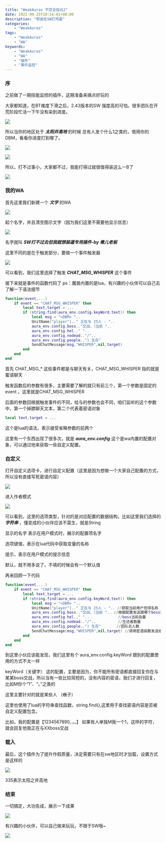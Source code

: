 ```yaml
---
title: "WeakAuras 不完全指北2"
date: 2022-09-25T10:14:01+08:00
description: "假装在SW打鸡蛋"
categories:
    - "WeakAuras"
tags:
    - "WeakAuras"
    - "WA"
keywords:
    - "WeakAuras"
    - "WA"
    - "插件"
    - "事件监控"
---
```


### 序

之前做了一期技能监控的插件，这期准备来搞点好玩的

大家都知道，在BT难度下滑之后，2.43版本的SW 强度高的可怕。很多团队在开荒阶段忙活一下午没有染到进度。

![](https://blog-img.luanruisong.com/blog/img/2022202209251249410.png)

所以当你的地区处于 ***太阳井高地*** 的时候 总有人发个什么1之类的，借用你的DBM，看看你进度打到哪了。

![](https://blog-img.luanruisong.com/blog/img/2022202209251259862.png)

![](https://blog-img.luanruisong.com/blog/img/2022202209251348573.png)

所以，打不过事小，大家都不过，我能打得过就很值得装这么一B了

![](https://blog-img.luanruisong.com/blog/img/2022202209251255428.png)

### 我的WA

首先这里我们新建一个 ***文字*** 的WA

![](https://blog-img.luanruisong.com/blog/img/2022202209251300997.png)

起个名字，并且清空图示文字（因为我们这里不需要他显示信息）

![](https://blog-img.luanruisong.com/blog/img/2022202209251302192.png)

名字就叫 ***SW打不过去但我就想装逼专用插件-by 墩儿老板***

这里不同的是在于触发部分，要做一个事件触发器

![](https://blog-img.luanruisong.com/blog/img/2022202209251325439.png)

可以看到，我们这里选择了触发 ***CHAT_MSG_WHISPER*** 这个事件

接下来就是事件的函数代码了 ps：魔兽内置的是lua，有兴趣的小伙伴可以自己去了解一下语法细节

```lua
function(event,...)
    if event == "CHAT_MSG_WHISPER" then
        local text,target = ...
        if (string.find(aura_env.config.keyWord,text)) then
            local msg = "<DBM> "..
            UnitName("player").." 正在与 25人 - "..
            aura_env.config.boss.."交战，（当前 "..
            aura_env.config.hel.." "..
            aura_env.config.nodead.."/"..
            aura_env.config.people..") 生存"
            SendChatMessage(msg,"WHISPER",nil,target)    
        end
    end
end
```

首先 CHAT_MSG_* 这些事件都是与聊天有关，CHAT_MSG_WHISPER 指的就是蜜语聊天

触发函数后的参数有很多，主要需要了解的就只有前三个，第一个参数是固定的event ，这里就是CHAT_MSG_WHISPER

后面的参数回根据触发事件的不同，给与的参数也会不同，咱们监听的这个参数中，第一个掉膘聊天文本，第二个代表着密语对象

```lua
local text,target = ...
```

这个是lua的语法，表示接受省略参数的前两个

这里有一个东西出现了很多次，就是 ***aura_env.config*** 这个是wa内置的配置对象，可以通过他来获取一些自定义配置。

### 自定义

打开自定义选项卡，进行自定义配置（这里是因为想做一个大家自己配置的方式，所以没有直接写死密语内容）

![](https://blog-img.luanruisong.com/blog/img/2022202209251333168.png)

进入作者模式

![](https://blog-img.luanruisong.com/blog/img/2022202209251334923.png)

可以看到，这里的选项类型，针对的是对应配置的数据结构，比如这里我们选择的 ***字符串*** ，懂变成的小伙伴应该不莫生，就是String

显示的名字 表示在用户模式时，展示的配置项名字

选项键值，表示在lua代码中获取变量的名称

提示，表示在用户模式的提示信息

默认，就不用多说了，不填的时候会有一个默认值

再来回顾一下代码

```lua
function(event,...)
    if event == "CHAT_MSG_WHISPER" then
        local text,target = ...
        if (string.find(aura_env.config.keyWord,text)) then
            local msg = "<DBM> "..
            UnitName("player").." 正在与 25人 - ".. //获取当前用户觉得名称
            aura_env.config.boss.."交战，（当前 ".. //根据配置发送跟哪个boss交战
            aura_env.config.hel.." "..             //boss当前血量
            aura_env.config.nodead.."/"..          //生还者数量
            aura_env.config.people..") 生存"       //团队总人数
            SendChatMessage(msg,"WHISPER",nil,target) //调用密语函数发送给M你的玩家
        end
    end
end
```

到这里小伙应该能发现，我们这里有个 aura_env.config.keyWord 跟别的配置使用的方式不太一样

keyWord（关键字） 这的配置，主要是因为，你不能所有密语都直接回复你在与某某boss交战，所以当有一些比较简短的，没有内容的密语，我们才进行回复，比如M你个“1”、“。”之类的

这里主要针对的就是某些人 （~~痞子~~）

这里也使用了lua的字符串查找函数，string.find(),这里用于查找密语内容是否被自定义配置包含。

比如，我的配置是【1234567890,.，。】 如果有人单独M我一个1，这样的字符，就会回复他我正在与XXboss交战

### 载入

最后，这个插件为了提升作假质量，决定需要只有在sw地区时才加载，设置方式是这样的

![](https://blog-img.luanruisong.com/blog/img/2022202209251346331.png)

335表示太阳之井高地

### 结束

一切搞定，大功告成，展示一下成果

![](https://blog-img.luanruisong.com/blog/img/2022202209251347512.png)

有兴趣的小伙伴，可以自己做来玩玩，不限于SW哦~

![](https://blog-img.luanruisong.com/blog/img/2022202209251349693.png)



